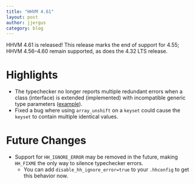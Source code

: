 ```yaml
---
title: "HHVM 4.61"
layout: post
author: jjergus
category: blog
---
```


HHVM 4.61 is released! This release marks the end of support for 4.55;
HHVM 4.56&ndash;4.60 remain supported, as does the 4.32 LTS release.

# Highlights

- The typechecker no longer reports multiple redundant errors when a class
  (interface) is extended (implemented) with incompatible generic type
  parameters
  ([example](https://github.com/facebook/hhvm/blob/ba6a6cb57eabd7135e5aeb169c306d53b454dc44/hphp/hack/test/typecheck/constraints/extend_generic2.php)).
- Fixed a bug where using `array_unshift` on a `keyset` could cause the `keyset`
  to contain multiple identical values.

# Future Changes

- Support for `HH_IGNORE_ERROR` may be removed in the future, making `HH_FIXME`
  the only way to silence typechecker errors.
  - You can add `disable_hh_ignore_error=true` to your `.hhconfig` to get this
    behavior now.

